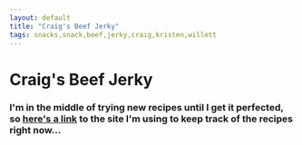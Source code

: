 ```yaml
---
layout: default
title: "Craig's Beef Jerky"
tags: snacks,snack,beef,jerky,craig,kristen,willett
---
```

# Craig's Beef Jerky

### I'm in the middle of trying new recipes until I get it perfected, so [here's a link](https://sites.google.com/view/willettjerky/home) to the site I'm using to keep track of the recipes right now...

